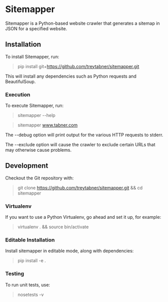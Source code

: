 # Sitemapper

Sitemapper is a Python-based website crawler that generates a sitemap in JSON for a specified website.

## Installation

To install Sitemapper, run:

> pip install git+https://github.com/treytabner/sitemapper.git

This will install any dependencies such as Python requests and BeautifulSoup.

### Execution

To execute Sitemapper, run:

> sitemapper --help

> sitemapper www.tabner.com

The --debug option will print output for the various HTTP requests to stderr.

The --exclude option will cause the crawler to exclude certain URLs that may otherwise cause problems.

## Development

Checkout the Git repository with:

> git clone https://github.com/treytabner/sitemapper.git && cd sitemapper

### Virtualenv

If you want to use a Python Virtualenv, go ahead and set it up, for example:

> virtualenv . && source bin/activate

### Editable Installation

Install sitemapper in editable mode, along with dependencies:

> pip install -e .

### Testing

To run unit tests, use:

> nosetests -v
